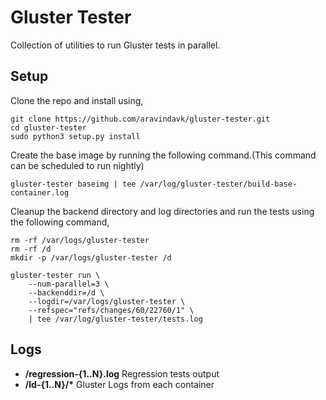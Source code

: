 # Gluster Tester

Collection of utilities to run Gluster tests in parallel.

## Setup

Clone the repo and install using,

```
git clone https://github.com/aravindavk/gluster-tester.git
cd gluster-tester
sudo python3 setup.py install
```

Create the base image by running the following command.(This command
can be scheduled to run nightly)

```
gluster-tester baseimg | tee /var/log/gluster-tester/build-base-container.log
```

Cleanup the backend directory and log directories and run the tests
using the following command,

```
rm -rf /var/logs/gluster-tester
rm -rf /d
mkdir -p /var/logs/gluster-tester /d

gluster-tester run \
    --num-parallel=3 \
    --backenddir=/d \
    --logdir=/var/logs/gluster-tester \
    --refspec="refs/changes/60/22760/1" \
    | tee /var/log/gluster-tester/tests.log
```

## Logs

- **<logdir>/regression-{1..N}.log** Regression tests output
- **<logdir>/ld-{1..N}/\*** Gluster Logs from each container
